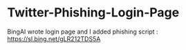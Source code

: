 # Twitter-Phishing-Login-Page
BingAI wrote login page and I added phishing script : https://sl.bing.net/gLR212TDS5A
